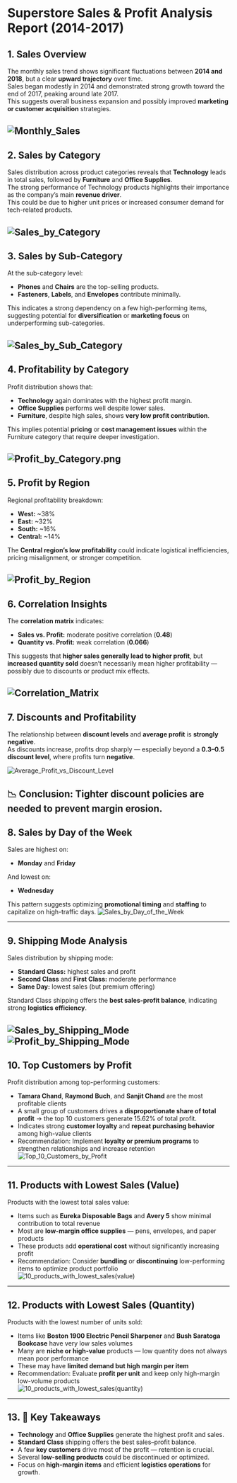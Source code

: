 # Superstore Sales & Profit Analysis Report (2014-2017)

## 1. Sales Overview
The monthly sales trend shows significant fluctuations between **2014 and 2018**, but a clear **upward trajectory** over time.  
Sales began modestly in 2014 and demonstrated strong growth toward the end of 2017, peaking around late 2017.  
This suggests overall business expansion and possibly improved **marketing or customer acquisition** strategies.    

![Monthly_Sales](images/Monthly_Sales.png)
---

## 2. Sales by Category
Sales distribution across product categories reveals that **Technology** leads in total sales, followed by **Furniture** and **Office Supplies**.  
The strong performance of Technology products highlights their importance as the company’s main **revenue driver**.  
This could be due to higher unit prices or increased consumer demand for tech-related products.

![Sales_by_Category](images/Sales_by_Category.png)
---

## 3. Sales by Sub-Category
At the sub-category level:
- **Phones** and **Chairs** are the top-selling products.  
- **Fasteners**, **Labels**, and **Envelopes** contribute minimally.

This indicates a strong dependency on a few high-performing items, suggesting potential for **diversification** or **marketing focus** on underperforming sub-categories.

![Sales_by_Sub_Category](images/Sales_by_Sub_Category.png)
---

## 4. Profitability by Category
Profit distribution shows that:
- **Technology** again dominates with the highest profit margin.  
- **Office Supplies** performs well despite lower sales.  
- **Furniture**, despite high sales, shows **very low profit contribution**.

This implies potential **pricing** or **cost management issues** within the Furniture category that require deeper investigation.    

![Profit_by_Category.png](images/Profit_by_Category.png)
---

## 5. Profit by Region
Regional profitability breakdown:
- **West:** ~38%  
- **East:** ~32%  
- **South:** ~16%  
- **Central:** ~14%

The **Central region’s low profitability** could indicate logistical inefficiencies, pricing misalignment, or stronger competition.  

![Profit_by_Region](images/Profit_by_Region.png)
---

## 6. Correlation Insights
The **correlation matrix** indicates:
- **Sales vs. Profit:** moderate positive correlation (**0.48**)  
- **Quantity vs. Profit:** weak correlation (**0.066**)

This suggests that **higher sales generally lead to higher profit**, but **increased quantity sold** doesn’t necessarily mean higher profitability — possibly due to discounts or product mix effects.    

![Correlation_Matrix](images/Correlation_Matrix.png)
---

## 7. Discounts and Profitability
The relationship between **discount levels** and **average profit** is **strongly negative**.  
As discounts increase, profits drop sharply — especially beyond a **0.3–0.5 discount level**, where profits turn **negative**.

![Average_Profit_vs_Discount_Level](images/Average_Profit_vs_Discount_Level.png)

📉 **Conclusion:** Tighter discount policies are needed to prevent margin erosion.
---

## 8. Sales by Day of the Week
Sales are highest on:
- **Monday** and **Friday**

And lowest on:
- **Wednesday**

This pattern suggests optimizing **promotional timing** and **staffing** to capitalize on high-traffic days.
![Sales_by_Day_of_the_Week](images/Sales_by_Day_of_the_Week.png)

---

## 9. Shipping Mode Analysis
Sales distribution by shipping mode:
- **Standard Class:** highest sales and profit  
- **Second Class** and **First Class:** moderate performance  
- **Same Day:** lowest sales (but premium offering)

Standard Class shipping offers the **best sales-profit balance**, indicating strong **logistics efficiency**.      

![Sales_by_Shipping_Mode](images/Sales_by_Shipping_Mode.png)      
![Profit_by_Shipping_Mode](images/Profit_by_Shipping_Mode.png)
---

## 10. Top Customers by Profit
Profit distribution among top-performing customers:
- **Tamara Chand**, **Raymond Buch**, and **Sanjit Chand** are the most profitable clients  
- A small group of customers drives a **disproportionate share of total profit** -> the top 10 customers generate 15.62% of total profit. 
- Indicates strong **customer loyalty** and **repeat purchasing behavior** among high-value clients  
- Recommendation: Implement **loyalty or premium programs** to strengthen relationships and increase retention
![Top_10_Customers_by_Profit](images/Top_10_Customers_by_Profit.png)

---

## 11. Products with Lowest Sales (Value)
Products with the lowest total sales value:
- Items such as **Eureka Disposable Bags** and **Avery 5** show minimal contribution to total revenue  
- Most are **low-margin office supplies** — pens, envelopes, and paper products  
- These products add **operational cost** without significantly increasing profit  
- Recommendation: Consider **bundling** or **discontinuing** low-performing items to optimize product portfolio      
![10_products_with_lowest_sales(value)](images/10_products_with_lowest_sales(value).png)

---

## 12. Products with Lowest Sales (Quantity)
Products with the lowest number of units sold:
- Items like **Boston 1900 Electric Pencil Sharpener** and **Bush Saratoga Bookcase** have very low sales volumes  
- Many are **niche or high-value** products — low quantity does not always mean poor performance  
- These may have **limited demand but high margin per item**  
- Recommendation: Evaluate **profit per unit** and keep only high-margin low-volume products      
![10_products_with_lowest_sales(quantity)](images/10_products_with_lowest_sales(quantity).png)

---

## 13. 🧭 Key Takeaways      
- **Technology** and **Office Supplies** generate the highest profit and sales.  
- **Standard Class** shipping offers the best sales–profit balance.  
- A few **key customers** drive most of the profit — retention is crucial.  
- Several **low-selling products** could be discontinued or optimized.  
- Focus on **high-margin items** and efficient **logistics operations** for growth.

